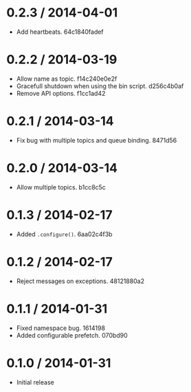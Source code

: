 0.2.3 / 2014-04-01
==================

  - Add heartbeats. 64c1840fadef

0.2.2 / 2014-03-19
==================

  - Allow name as topic. f14c240e0e2f
  - Gracefull shutdown when using the bin script. d256c4b0af
  - Remove API options. f1cc1ad42

0.2.1 / 2014-03-14
==================

  - Fix bug with multiple topics and queue binding. 8471d56

0.2.0 / 2014-03-14
==================

  - Allow multiple topics. b1cc8c5c

0.1.3 / 2014-02-17
==================

  - Added `.configure()`. 6aa02c4f3b

0.1.2 / 2014-02-17
==================

  - Reject messages on exceptions. 48121880a2

0.1.1 / 2014-01-31
==================

  - Fixed namespace bug. 1614198
  - Added configurable prefetch. 070bd90

0.1.0 / 2014-01-31
==================

  - Initial release
